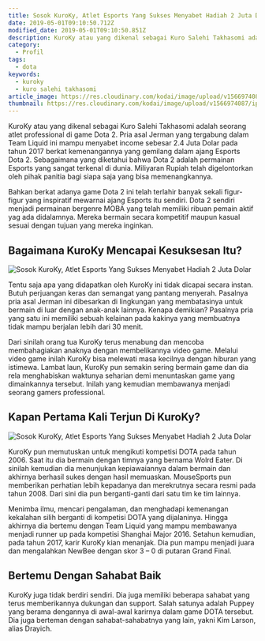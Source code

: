 ```yaml
---
title: Sosok KuroKy, Atlet Esports Yang Sukses Menyabet Hadiah 2 Juta Dolar
date: 2019-05-01T09:10:50.712Z
modified_date: 2019-05-01T09:10:50.851Z
description: KuroKy atau yang dikenal sebagai Kuro Salehi Takhasomi adalah seorang atlet professional di game Dota 2. 
category:
  - Profil
tags:
  - dota
keywords:
  - kuroky
  - kuro salehi takhasomi
article_image: https://res.cloudinary.com/kodai/image/upload/v1566974088/ip/sosok-kuroky-atlet-esports-yang-sukses-menyabet-hadiah-2-juta-dolar-3.jpg
thumbnail: https://res.cloudinary.com/kodai/image/upload/v1566974087/ip/sosok-kuroky-atlet-esports-yang-sukses-menyabet-hadiah-2-juta-dolar-1-thumb.jpg
---
```

KuroKy atau yang dikenal sebagai Kuro Salehi Takhasomi adalah seorang atlet professional di game Dota 2. Pria asal Jerman yang tergabung dalam Team Liquid ini mampu menyabet income sebesar 2.4 Juta Dolar pada tahun 2017 berkat kemenangannya yang gemilang dalam ajang Esports Dota 2. Sebagaimana yang diketahui bahwa Dota 2 adalah permainan Esports yang sangat terkenal di dunia. Miliyaran Rupiah telah digelontorkan oleh pihak panitia bagi siapa saja yang bisa memenangkannya. 

Bahkan berkat adanya game Dota 2 ini telah terlahir banyak sekali figur-figur yang inspiratif mewarnai ajang Esports itu sendiri. Dota 2 sendiri menjadi permainan bergenre MOBA yang telah memiliki ribuan pemain aktif yag ada didalamnya. Mereka bermain secara kompetitif maupun kasual sesuai dengan tujuan yang mereka inginkan.



## Bagaimana KuroKy Mencapai Kesuksesan Itu?

![Sosok KuroKy, Atlet Esports Yang Sukses Menyabet Hadiah 2 Juta Dolar](https://res.cloudinary.com/kodai/image/upload/v1566974088/ip/sosok-kuroky-atlet-esports-yang-sukses-menyabet-hadiah-2-juta-dolar-3.jpg)

Tentu saja apa yang didapatkan oleh KuroKy ini tidak dicapai secara instan. Butuh perjuangan keras dan semangat yang pantang menyerah. Pasalnya pria asal Jerman ini dibesarkan di lingkungan yang membatasinya untuk bermain di luar dengan anak-anak lainnya. Kenapa demikian? Pasalnya pria yang satu ini memiliki sebuah kelainan pada kakinya yang membuatnya tidak mampu berjalan lebih dari 30 menit. 

Dari sinilah orang tua KuroKy terus menabung dan mencoba membahagiakan anaknya dengan membelikannya video game. Melalui video game inilah KuroKy bisa melewati masa kecilnya dengan hiburan yang istimewa. Lambat laun, KuroKy pun semakin sering bermain game dan dia rela menghabiskan waktunya seharian demi menuntaskan game yang dimainkannya tersebut. Inilah yang kemudian membawanya menjadi seorang gamers professional.



## Kapan Pertama Kali Terjun Di KuroKy?

![Sosok KuroKy, Atlet Esports Yang Sukses Menyabet Hadiah 2 Juta Dolar](https://res.cloudinary.com/kodai/image/upload/v1566974088/ip/sosok-kuroky-atlet-esports-yang-sukses-menyabet-hadiah-2-juta-dolar-2.jpg)

KuroKy pun memutuskan untuk mengikuti kompetisi DOTA pada tahun 2006. Saat itu dia bermain dengan timnya yang bernama Wolrd Eater. Di sinilah kemudian dia menunjukan kepiawaiannya dalam bermain dan akhirnya berhasil sukes dengan hasil memuaskan. MouseSports pun memberikan perhatian lebih kepadanya dan merekrutnya secara resmi pada tahun 2008.  Dari sini dia pun berganti-ganti dari satu tim ke tim lainnya. 

Menimba ilmu, mencari pengalaman, dan menghadapi kemenangan kekalahan silih berganti di kompetisi DOTA yang dijalaninya. Hingga akhirnya dia bertemu dengan Team Liquid yang mampu membawanya menjadi runner up pada kompetisi Shanghai Major 2016. Setahun kemudian, pada tahun 2017, karir KuroKy kian menanjak. Dia pun mampu menjadi juara dan mengalahkan NewBee dengan skor 3 – 0 di putaran Grand Final.



## Bertemu Dengan Sahabat Baik

KuroKy juga tidak berdiri sendiri. Dia juga memiliki beberapa sahabat yang terus memberikannya dukungan dan support. Salah satunya adalah Puppey yang berama dengannya di awal-awal karirnya dalam game DOTA tersebut. Dia juga berteman dengan sahabat-sahabatnya yang lain, yakni Kim Larson, alias Drayich.

